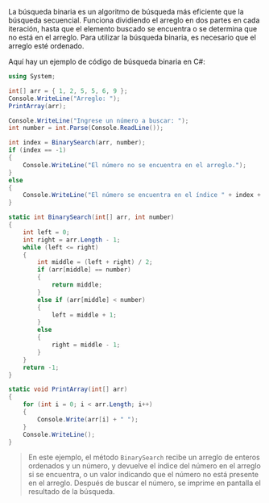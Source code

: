 La búsqueda binaria es un algoritmo de búsqueda más eficiente que la búsqueda secuencial. Funciona dividiendo el arreglo en dos partes en cada iteración, hasta que el elemento buscado se encuentra o se determina que no está en el arreglo. Para utilizar la búsqueda binaria, es necesario que el arreglo esté ordenado.

Aquí hay un ejemplo de código de búsqueda binaria en C#:

```csharp
using System;

int[] arr = { 1, 2, 5, 5, 6, 9 };
Console.WriteLine("Arreglo: ");
PrintArray(arr);

Console.WriteLine("Ingrese un número a buscar: ");
int number = int.Parse(Console.ReadLine());

int index = BinarySearch(arr, number);
if (index == -1)
{
    Console.WriteLine("El número no se encuentra en el arreglo.");
}
else
{
    Console.WriteLine("El número se encuentra en el índice " + index + " del arreglo.");
}

static int BinarySearch(int[] arr, int number)
{
    int left = 0;
    int right = arr.Length - 1;
    while (left <= right)
    {
        int middle = (left + right) / 2;
        if (arr[middle] == number)
        {
            return middle;
        }
        else if (arr[middle] < number)
        {
            left = middle + 1;
        }
        else
        {
            right = middle - 1;
        }
    }
    return -1;
}

static void PrintArray(int[] arr)
{
    for (int i = 0; i < arr.Length; i++)
    {
        Console.Write(arr[i] + " ");
    }
    Console.WriteLine();
}
```

> En este ejemplo, el método `BinarySearch` recibe un arreglo de enteros ordenados y un número, y devuelve el índice del número en el arreglo si se encuentra, o un valor indicando que el número no está presente en el arreglo. Después de buscar el número, se imprime en pantalla el resultado de la búsqueda.
>